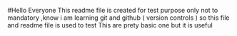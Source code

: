 #Hello Everyone 
This readme file is created for test purpose only not to mandatory ,know i am learning git and github ( version controls ) so this file and readme file is used to test
This are prety basic one but it is useful
